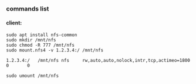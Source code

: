 
### commands list

#### client:

```
sudo apt install nfs-common
sudo mkdir /mnt/nfs
sudo chmod -R 777 /mnt/nfs
sudo mount.nfs4 -v 1.2.3.4:/ /mnt/nfs

1.2.3.4:/   /mnt/nfs nfs     rw,auto,auto,nolock,intr,tcp,actimeo=1800       0       0

sudo umount /mnt/nfs
```
